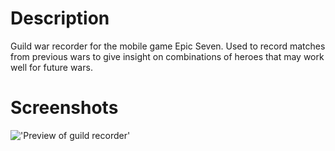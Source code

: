 # Description

Guild war recorder for the mobile game Epic Seven. Used to record matches from previous wars to give insight on combinations of heroes that may work well for future wars. 

# Screenshots

!['Preview of guild recorder'](https://user-images.githubusercontent.com/61166862/179049682-998b7b1a-10bf-4055-8dd7-e17e8d22eb97.png)
